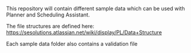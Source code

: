 This repository will contain different sample data which can be used with Planner and Scheduling Assistant.

The file structures are defined here: https://sesolutions.atlassian.net/wiki/display/PL/Data+Structure

Each sample data folder also contains a validation file